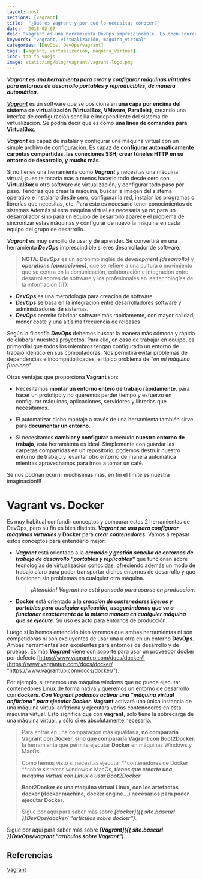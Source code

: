 ```yaml
---
layout: post
sections: [vagrant]
title:  "¿Qué es Vagrant y por qué lo necesitas conocer?"
date:   2018-02-07
desc: "Vagrant es una herramienta DevOps imprescindible. Es open-source y nos permite automatizar la creación de maquinas virtuales para entornos de desarrollo."
keywords: "vagrant, virtualización, maquina_virtual"
categories: [DevOps, DevOps/vagrant]
tags: [vagrant, virtualización, maquina_virtual]
icon: fab fa-vuejs
image: static/img/blog/vagrant/vagrant-logo.png
---
```


***Vagrant es una herramienta para crear y configurar máquinas virtuales para entornos de desarrollo portables y reproducibles, de manera automática.***

***[Vagrant](https://www.vagrantup.com "vagrant")*** es un software que se posiciona en **una capa por encima del sistema de virtualización (VirtualBox, VMware, Parallels)**, creando una interfaz de configuración sencilla e independiente del sistema de virtualización. Se podría decir que es como **una línea de comandos para VirtualBox**.

***Vagrant*** es capaz de instalar y configurar una máquina virtual con un simple archivo de configuración. Es capaz de **configurar automáticamente carpetas compartidas, las conexiones SSH, crear túneles HTTP en su entorno de desarrollo, y mucho más**.

<!--more-->

Si no tienes una herramienta como ***Vagrant*** y necesitas una máquina virtual, pues te tocaría más o menos hacerlo todo desde cero con **VirtualBox** u otro software de virtualización, y configurar todo paso por paso. Tendrías que crear la máquina, buscar la imagen del sistema operativo e instalarlo desde cero, configurar la red, instalar los programas o librerías que necesitas, etc. Para esto es necesario tener conocimientos de sistemas Además si esta máquina virtual es necesaria ya no para un desarrollador sino para un equipo de desarrollo aparece el problema de sincronizar estas máquinas y configurar de nuevo la máquina en cada equipo del grupo de desarrollo.

***Vagrant*** es muy sencillo de usar y de aprender. Se convertirá en una herramienta ***DevOps*** imprescindible si eres desarrollador de software.

> **NOTA**: ***DevOps*** es un acrónimo inglés de ***development (desarrollo)*** y ***operations (operaciones)***, que se refiere a una cultura o movimiento que se centra en la comunicación, colaboración e integración entre desarrolladores de software y los profesionales en las tecnologías de la información (IT).
> 
- ***DevOps*** es una metodología para creación de software
- ***DevOps*** se basa en la integración entre desarrolladores software y administradores de sistemas.
- ***DevOps*** permite fabricar software más rápidamente, con mayor calidad, menor coste y una altísima frecuencia de releases
 
Según la filosofía ***DevOps*** debemos buscar la manera más cómoda y rápida de elaborar nuestros proyectos. Para ello, en caso de trabajar en equipo, es primordial que todos los miembros tengan configurado un entorno de trabajo idéntico en sus computadoras. Nos permitirá evitar problemas de dependencias e incompatibilidades, el típico problema de *"en mi máquina funciona"*. 

Otras ventajas que proporciona **Vagrant** son:

- Necesitamos **montar un entorno entero de trabajo rápidamente**, para hacer un prototipo y no queremos perder tiempo y esfuerzo en configurar máquinas, aplicaciones, servidores y librerías que necesitamos.

- El automatizar dicho montaje a través de una herramienta también sirve para **documentar un entorno**.

- Si necesitamos **cambiar y configurar** a menudo **nuestro entorno de trabajo**, esta herramienta es ideal. Simplemente con guardar las carpetas compartidas en un repositorio, podemos destruir nuestro entorno de trabajo y levantar otro entorno de manera automática mientras aprovechamos para irnos a tomar un café.

Se nos podrían ocurrir muchisimas más, en fin el límite es nuestra imaginación!!!

# Vagrant vs. Docker #

Es muy habitual confundir conceptos y comparar estas 2 herramientas de DevOps, pero su fin es bien distinto. ***Vagrant*** ***se usa para configurar máquinas virtuales*** y **Docker** para ***crear contenedores***. Vamos a repasar estos conceptos para entenderlo mejor: 

- ***Vagrant*** está orientado a la ***creación y gestión sencilla de entornos de trabajo de desarrollo "portables y replicables"*** que funcionan sobre tecnologías de virtualización conocidas, ofreciendo además un modo de trabajo claro para poder transportar dichos entornos de desarrollo y que funcionen sin problemas en cualquier otra máquina.

	>  ***¡Atención!*** ***Vagrant no está pensado para usarse en producción.***

- **Docker** está orientado a la ***creación de contenedores ligeros y portables para cualquier aplicación, asegurándonos que va a funcionar exactamente de la misma manera en cualquier máquina que se ejecute***. Su uso es acto para entornos de producción.

Luego si lo hemos entendido bien veremos que ambas herramientas ni son competidoras ni son excluyentes de usar una u otra en un entorno **DevOps**. Ambas herramientas son excelentes para entornos de desarrollo y de pruebas. Es más ***Vagrant*** viene con soporte para usar un proveedor docker por defecto [https://www.vagrantup.com/docs/docker/](https://www.vagrantup.com/docs/docker/ "https://www.vagrantup.com/docs/docker/").

Por ejemplo, si tenemos una máquina windows que no puede ejecutar contenedores Linux de forma nativa y queremos un entorno de desarrollo con **dockers**. ***Con Vagrant podemos activar una "máquina virtual anfitriona" para ejecutar Docker***. **Vagrant** activará una única instancia de una máquina virtual anfitriona y ejecutará varios contenedores en esta máquina virtual. Esto significa que con **vagrant**, solo tiene la sobrecarga de una máquina virtual, y sólo si es absolutamente necesario.

> Para entrar en una comparación más igualitaria, **no compararía Vagrant con Docker, sino que compararía Vagrant con Boot2Docker**, la herramienta que permite ejecutar **Docker** en máquinas Windows y MacOs.
>
> Como hemos visto si necesitas ejecutar **contenedores de Docker **sobre sistemas windows o MacOs, ***tienes que crearte una máquina virtual con Linux o usar Boot2Docker***.
>
> **Boot2Docker es una maquina virtual Linux, con los artefactos docker (docker machine, docker engine...) necesarios para poder ejecutar Docker**.
>
> Sigue por aquí para saber más sobre ***[docker]({{ site.baseurl }}DevOps/docker/ "artículos sobre docker")***.

Sigue por aquí para saber más sobre ***[Vagrant]({{ site.baseurl }}DevOps/vagrant "artículos sobre Vagrant")***.

## Referencias ##

[Vagrant](https://www.vagrantup.com "vagrant")